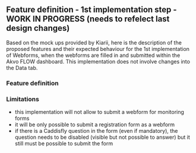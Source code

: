 ## Feature definition - 1st implementation step - WORK IN PROGRESS (needs to refelect last design changes) 

Based on the mock ups provided by Kiarii, here is the description of the proposed features and their expected behaviour for the 1st implementation of Webforms, when the webforms are filled in and submitted within the Akvo FLOW dashboard. This implementation does not involve changes into the Data tab. 

### Feature definition 


### Limitations 
- this implementation will not allow to submit a webform for monitoring forms 
- it will be only possible to submit a registration form as a webform
- if there is a Caddisfly question in the form (even if mandatory), the question needs to be disabled (visible but not possible to answer) but it still must be possible to submit the form  
